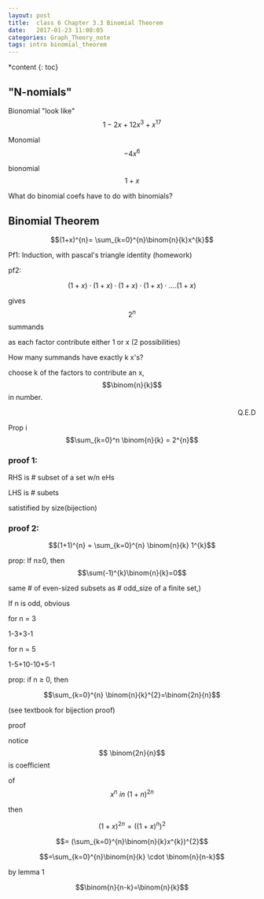 ```yaml
---
layout: post
title:  class 6 Chapter 3.3 Binomial Theorem
date:   2017-01-23 11:00:05
categories: Graph_Theory_note
tags: intro binomial_theorem 
---
```


*content
{: toc}

## "N-nomials"
Bionomial "look like" $$1-2x+12x^{3}+x^{17}$$

Monomial  $$-4x^{6}$$

bionomial $$1+x$$






What do binomial coefs have to do with binomials?

## Binomial Theorem

$$(1+x)^{n}= \sum_{k=0}^{n}\binom{n}{k}x^{k}$$

Pf1: Induction, with pascal's triangle identity (homework)

pf2: 

$$(1+x) \cdot (1+x) \cdot (1+x) \cdot (1+x) \cdot .... (1+x)$$

gives $$2^{n}$$ summands

as each factor contribute either 1 or x (2 possibilities)

How many summands have exactly k x's?

choose k of the factors to contribute an x, $$\binom{n}{k}$$ in number. 



<div style="text-align: right"> Q.E.D</div>

Prop i  $$\sum_{k=0}^n \binom{n}{k} = 2^{n}$$

### proof 1: 

RHS is # subset of a set w/n eHs

LHS is # subets 

satistified by size(bijection)


### proof 2: 

$$(1+1)^{n} = \sum_{k=0}^{n} \binom{n}{k} 1^{k}$$



prop: If n≥0, then $$\sum(-1)^{k}\binom{n}{k}=0$$

same # of even-sized subsets as # odd_size of a finite set,)

If n is odd, obvious

for n = 3

1-3+3-1

for n = 5

1-5+10-10+5-1

prop: if n ≥ 0, then 

$$\sum_{k=0}^{n} \binom{n}{k}^{2}=\binom{2n}{n}$$

(see textbook for bijection proof)

proof 

notice $$ \binom{2n}{n}$$ is coefficient 

of $$x^{n} \ in \ (1+n)^{2n}$$

then 

$$(1+x)^{2n} = ((1+x)^{n})^{2}$$

$$= (\sum_{k=0}^{n}\binom{n}{k}x^{k})^{2}$$

$$=\sum_{k=0}^{n}\binom{n}{k} \cdot \binom{n}{n-k}$$

by lemma 1

$$\binom{n}{n-k}=\binom{n}{k}$$


